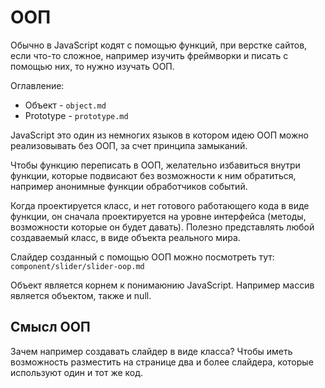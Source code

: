 # ООП
Обычно в JavaScript кодят с помощью функций, при верстке сайтов, если что-то сложное, например изучить фреймворки и писать с помощью них, то нужно изучать ООП.

Оглавление:
- Объект - `object.md`
- Prototype - `prototype.md`

JavaScript это один из немногих языков в котором идею ООП можно реализовывать без ООП, за счет принципа замыканий.

Чтобы функцию переписать в ООП, желательно избавиться внутри функции, которые подвисают без возможности к ним обратиться, например анонимные функции обработчиков событий.

Когда проектируется класс, и нет готового работающего кода в виде функции, он сначала проектируется на уровне интерфейса (методы, возможности которые он будет давать). Полезно представлять любой создаваемый класс, в виде объекта реального мира.

Слайдер созданный с помощью ООП можно посмотреть тут: `component/slider/slider-oop.md`

Объект является корнем к понимаюнию JavaScript. Например массив является объектом, также и null.

## Смысл ООП
Зачем например создавать слайдер в виде класса? Чтобы иметь возможность разместить на странице два и более слайдера, которые используют один и тот же код.
